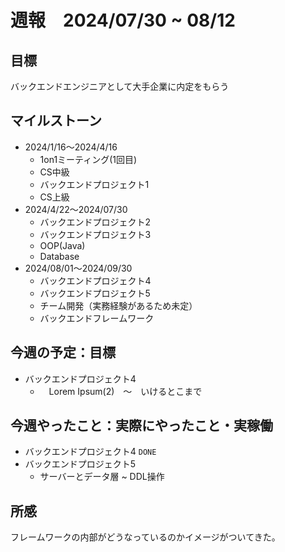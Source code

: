 # 週報　2024/07/30 ~ 08/12

## 目標
バックエンドエンジニアとして大手企業に内定をもらう

## マイルストーン
- 2024/1/16〜2024/4/16
    - 1on1ミーティング(1回目)
    - CS中級
    - バックエンドプロジェクト1
    - CS上級
- 2024/4/22〜2024/07/30
   - バックエンドプロジェクト2
   - バックエンドプロジェクト3
   - OOP(Java)
   - Database
- 2024/08/01〜2024/09/30
    - バックエンドプロジェクト4
    - バックエンドプロジェクト5
    - チーム開発（実務経験があるため未定）
    - バックエンドフレームワーク

## 今週の予定：目標
- バックエンドプロジェクト4
  - 　Lorem Ipsum(2)　〜　いけるとこまで
  
## 今週やったこと：実際にやったこと・実稼働
- バックエンドプロジェクト4 `DONE`
- バックエンドプロジェクト5
  - サーバーとデータ層 ~ DDL操作

  
## 所感
フレームワークの内部がどうなっているのかイメージがついてきた。  
